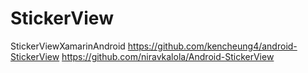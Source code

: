 # StickerView
StickerViewXamarinAndroid
https://github.com/kencheung4/android-StickerView
https://github.com/niravkalola/Android-StickerView
